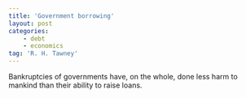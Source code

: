 ```yaml
---
title: 'Government borrowing'
layout: post
categories:
    - debt
    - economics
tag: 'R. H. Tawney'
---
```


Bankruptcies of governments have, on the whole, done less harm to mankind than their ability to raise loans.